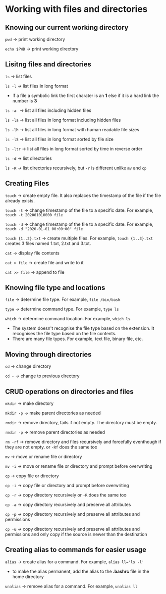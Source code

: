 # Working with files and directories
## Knowing our current working directory
`pwd`         -> print working directory

`echo $PWD`   -> print working directory

## Lisitng files and directories
`ls`          -> list files

`ls -l`       -> list files in long format

- If a file a symbolic link the first charater is an **1** else if it is a hard link the number is **3**

`ls -a `      -> list all files including hidden files

`ls -la`      -> list all files in long format including hidden files

`ls -lh`      -> list all files in long format with human readable file sizes

`ls -lS`      -> list all files in long format sorted by file size

`ls -ltr`     -> list all files in long format sorted by time in reverse order

`ls -d`      -> list directories

`ls -R`      -> list directories recursively, but `-r` is different unlike `mv` and `cp`

## Creating Files 
`touch`               -> create empty file. It also replaces the timestamp of the file if the file already exists.

`touch -t`            -> change timestamp of the file to a specific date. For example, `touch -t 202001010000 file`

`touch -d`            -> change timestamp of the file to a specific date. For example, `touch -d "2020-01-01 00:00:00" file`

`touch {1..2}.txt`    -> create multiple files. For example, `touch {1..3}.txt` creates 3 files named 1.txt, 2.txt and 3.txt.

`cat`         -> display file contents

`cat > file`  -> create file and write to it

`cat >> file` -> append to file

## Knowing file type and locations
`file`        -> determine file type. For example, `file /bin/bash`

`type`        -> determine command type. For example, `type ls`

`which`       -> determine command location. For example, `which ls`

- The system doesn't recognise the file type based on the extension. It recognises the file type based on the file contents.
- There are many file types. For example, text file, binary file, etc.

## Moving through directories
`cd`         -> change directory

`cd -`       -> change to previous directory

## CRUD operations on directories and files
`mkdir`      -> make directory

`mkdir -p`   -> make parent directories as needed

`rmdir`      -> remove directory, fails if not empty. The directory must be empty.

`rmdir -p`   -> remove parent directories as needed

`rm -rf`     -> remove directory and files recursively and forcefully eventhough if they are not empty. or `-Rf` does the same too

`mv`        -> move or rename file or directory

`mv -i`     -> move or rename file or directory and prompt before overwriting

`cp`        -> copy file or directory

`cp -i`     -> copy file or directory and prompt before overwriting

`cp -r`     -> copy directory recursively or `-R` does the same too

`cp -a`     -> copy directory recursively and preserve all attributes

`cp -p`     -> copy directory recursively and preserve all attributes and permissions

`cp -u`     -> copy directory recursively and preserve all attributes and permissions and only copy if the source is newer than the destination

## Creating alias to commands for easier usage
`alias`    -> create alias for a command. For example, `alias ll='ls -l'`

- to make the alias permanent, add the alias to the **.bashrc** file in the home directory

`unalias`  -> remove alias for a command. For example, `unalias ll`
